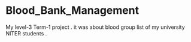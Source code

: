 # Blood_Bank_Management
My level-3 Term-1 project . it was about blood group list of my university NITER students .
